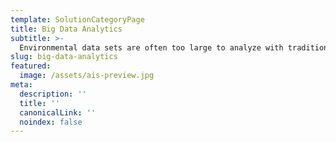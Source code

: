 ```yaml
---
template: SolutionCategoryPage
title: Big Data Analytics
subtitle: >-
  Environmental data sets are often too large to analyze with traditional methods. Axiom’s high performance server cluster and parallel processing pipelines facilitate creating data products from Big Data.
slug: big-data-analytics
featured:
  image: /assets/ais-preview.jpg
meta:
  description: ''
  title: ''
  canonicalLink: ''
  noindex: false
---
```


